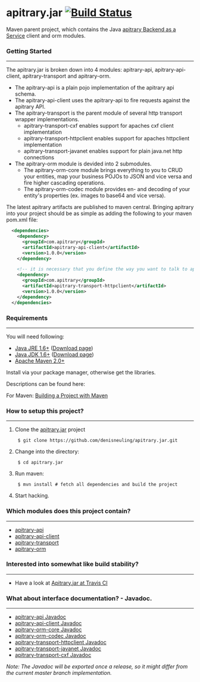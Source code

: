 # apitrary.jar [![Build Status](https://travis-ci.org/denisneuling/apitrary.jar.png?branch=master)](https://travis-ci.org/denisneuling/apitrary.jar)

Maven parent project, which contains the Java [apitrary Backend as a Service](http://apitrary.com/) client and orm modules.


### Getting Started
---

The apitrary.jar is broken down into 4 modules: apitrary-api, apitrary-api-client, apitrary-transport and apitrary-orm. 

* The apitrary-api is a plain pojo implementation of the apitrary api schema.
* The apitrary-api-client uses the apitrary-api to fire requests against the apitrary API. 
* The apitrary-transport is the parent module of several http transport wrapper implementations.
    * apitrary-transport-cxf enables support for apaches cxf client implementation
    * apitrary-transport-httpclient enables support for apaches httpclient implementation
    * apitrary-transport-javanet enables support for plain java.net http connections
* The apitrary-orm module is devided into 2 submodules. 
    * The apitrary-orm-core module brings everything to you to CRUD your entities, map your business POJOs to JSON and vice versa and fire higher cascading operations. 
    * The apitrary-orm-codec module provides en- and decoding of your entity's properties (ex. images to base64 and vice versa).

The latest apitrary artifacts are published to maven central. Bringing apitrary into your project should be as simple as adding the following to your maven pom.xml file:

```xml
  <dependencies>
    <dependency>
      <groupId>com.apitrary</groupId>
      <artifactId>apitrary-api-client</artifactId>
      <version>1.0.0</version>
    </dependency>

    <!-- it is necessary that you define the way you want to talk to apitrary! -->
    <dependency>
      <groupId>com.apitrary</groupId>
      <artifactId>apitrary-transport-httpclient</artifactId>
      <version>1.0.0</version>
    </dependency>
  </dependencies>
```


### Requirements
---

You will need following:

- [Java JRE 1.6+](http://www.oracle.com/technetwork/java/javase/downloads) ([Download page](http://www.oracle.com/technetwork/java/javase/downloads/jre6-downloads-1637595.html))
- [Java JDK 1.6+](http://www.oracle.com/technetwork/java/javase/downloads) ([Download page](http://www.oracle.com/technetwork/java/javase/downloads/jdk6-downloads-1637591.html))
- [Apache Maven 2.0+](http://maven.apache.org/)

Install via your package manager, otherwise get the libraries.

Descriptions can be found here:

For Maven: [Building a Project with Maven](http://maven.apache.org/run-maven/index.html)


### How to setup this project?
---

1. Clone the [apitrary.jar](https://github.com/denisneuling/apitrary.jar.git) project

        $ git clone https://github.com/denisneuling/apitrary.jar.git

2. Change into the directory:

        $ cd apitrary.jar

3. Run maven:

        $ mvn install # fetch all dependencies and build the project

4. Start hacking.


### Which modules does this project contain?
---

* [apitrary-api](https://github.com/denisneuling/apitrary.jar/tree/master/apitrary-api/)
* [apitrary-api-client](https://github.com/denisneuling/apitrary.jar/tree/master/apitrary-api-client/)
* [apitrary-transport](https://github.com/denisneuling/apitrary.jar/tree/master/apitrary-transport/)
* [apitrary-orm](https://github.com/denisneuling/apitrary.jar/tree/master/apitrary-orm/)


### Interested into somewhat like build stability?
---

* Have a look at [Apitrary.jar at Travis CI](https://travis-ci.org/denisneuling/apitrary.jar)


### What about interface documentation? - Javadoc.
---

* [apitrary-api Javadoc](http://denisneuling.github.com/apitrary.jar/apitrary-api/)
* [apitrary-api-client Javadoc](http://denisneuling.github.com/apitrary.jar/apitrary-api-client/)
* [apitrary-orm-core Javadoc](http://denisneuling.github.com/apitrary.jar/apitrary-orm/apitrary-orm-core/)
* [apitrary-orm-codec Javadoc](http://denisneuling.github.com/apitrary.jar/apitrary-orm/apitrary-orm-codec/)
* [apitrary-transport-httpclient Javadoc](http://denisneuling.github.com/apitrary.jar/apitrary-transport/apitrary-transport-httpclient/)
* [apitrary-transport-javanet Javadoc](http://denisneuling.github.com/apitrary.jar/apitrary-transport/apitrary-transport-javanet/)
* [apitrary-transport-cxf Javadoc](http://denisneuling.github.com/apitrary.jar/apitrary-transport/apitrary-transport-cxf/)

_Note: The Javadoc will be exported once a release, so it might differ from the current master branch implementation._